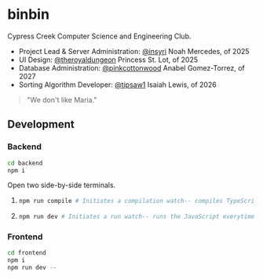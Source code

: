 # binbin

Cypress Creek Computer Science and Engineering Club.

- Project Lead & Server Administration: [@insyri](https://github.com/insyri) Noah Mercedes, of 2025
- UI Design: [@theroyaldungeon](https://github.com/theroyaldungeon) Princess St. Lot, of 2025
- Database Administration: [@pinkcottonwood](https://github.com/pinkcottonwood) Anabel Gomez-Torrez, of 2027
- Sorting Algorithm Developer: [@tipsaw1](https://github.com/tipsaw1) Isaiah Lewis, of 2026

> "We don't like Maria."

## Development

### Backend

```bash
cd backend
npm i
```

Open two side-by-side terminals.

1. ```bash
   npm run compile # Initiates a compilation watch-- compiles TypeScript to JavaScript everytime you save.
   ```

2. ```bash
   npm run dev # Initiates a run watch-- runs the JavaScript everytime it is updated.
   ```

### Frontend

```bash
cd frontend
npm i
npm run dev --
```
